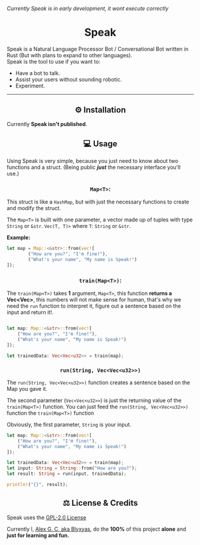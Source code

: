 ###### Currently Speak is in early development, it wont execute correctly
<h1 align=center> Speak </h1>
Speak is a Natural Language Processor Bot / Conversational Bot written in Rust (But with plans to expand to other languages).<br>
Speak is the tool to use if you want to:

* Have a bot to talk.
* Assist your users without sounding robotic.
* Experiment.

---
<h2 align=center> ⚙️ Installation </h2>

Currently **Speak isn't published**.

<h2 align=center> 💻 Usage </h2>

Using Speak is very simple, because you just need to know about two functions and a struct. (Being public ***just*** the necessary interface you'll use.)

<h3 align=center>

`Map<T>`:
</h3>

This struct is like a `HashMap`, but with just the necessary functions to create and modify the struct.

The `Map<T>` is built with one parameter, a vector made up of tuples with type `String` or `&str`. `Vec(T, T)>` where `T`: `String` or `&str`.

**Example:**

```Rust
let map = Map::<&str>::from(vec![
        ("How are you?", "I'm fine!"),
        ("What's your name", "My name is Speak!")
]);
```

<h3 align=center> 

`train(Map<T>)`: 

</h3>

The `train(Map<T>)` takes **1** argument, `Map<T>`, this function **returns a Vec<Vec<u32>>**, this numbers will not make sense for human, that's why we need the `run` function to interpret it, figure out a sentence based on the input and return it!.

```Rust

let map: Map::<&str>::from(vec![
    ("How are you?", "I'm fine!"),
    ("What's your name", "My name is Speak!")
]);

let trainedData: Vec<Vec<u32>> = train(map);
```

<h3 align=center>

`run(String, Vec<Vec<u32>>)`

</h3>

The `run(String, Vec<Vec<u32>>)` function creates a sentence based on the Map you gave it.

The second parameter (`Vec<Vec<u32>>`) is just the returning value of the `train(Map<T>)` function. You can just feed the `run(String, Vec<Vec<u32>>)` function the `train(Map<T>)` function

Obviously, the first parameter, `String` is your input.

```Rust
let map: Map::<&str>::from(vec![
    ("How are you?", "I'm fine!"),
    ("What's your name", "My name is Speak!")
]);

let trainedData: Vec<Vec<u32>> = train(map);
let input: String = String::from("How are you?");
let result: String = run(input, trainedData);

println!("{}", result);
```

<h2 align=center> ⚖️ License & Credits</h2>

Speak uses the [GPL-2.0 License](https://github.com/SpeakML/speak/blob/current/LICENSE/)

Currently I, [Alex G. C, aka Blyxyas](https://github.com/blyxyas), do the **100%** of this project **alone** and **just for learning and fun.**
